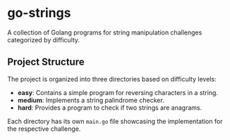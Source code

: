 # go-strings

A collection of Golang programs for string manipulation challenges categorized by difficulty.

## Project Structure

The project is organized into three directories based on difficulty levels:

- **easy**: Contains a simple program for reversing characters in a string.
- **medium**: Implements a string palindrome checker.
- **hard**: Provides a program to check if two strings are anagrams.

Each directory has its own `main.go` file showcasing the implementation for the respective challenge.
